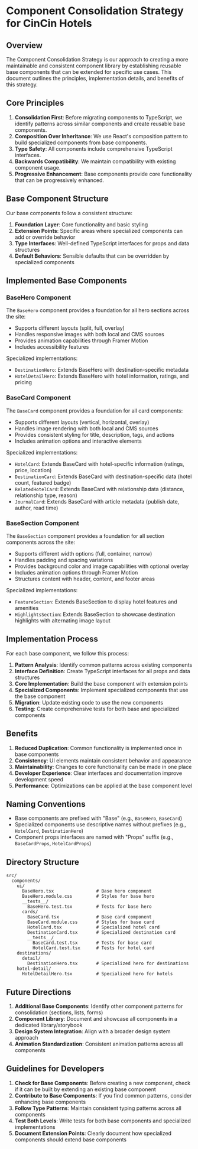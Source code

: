 # Component Consolidation Strategy for CinCin Hotels

## Overview

The Component Consolidation Strategy is our approach to creating a more maintainable and consistent component library by establishing reusable base components that can be extended for specific use cases. This document outlines the principles, implementation details, and benefits of this strategy.

## Core Principles

1. **Consolidation First**: Before migrating components to TypeScript, we identify patterns across similar components and create reusable base components.
2. **Composition Over Inheritance**: We use React's composition pattern to build specialized components from base components.
3. **Type Safety**: All components include comprehensive TypeScript interfaces.
4. **Backwards Compatibility**: We maintain compatibility with existing component usage.
5. **Progressive Enhancement**: Base components provide core functionality that can be progressively enhanced.

## Base Component Structure

Our base components follow a consistent structure:

1. **Foundation Layer**: Core functionality and basic styling
2. **Extension Points**: Specific areas where specialized components can add or override behavior
3. **Type Interfaces**: Well-defined TypeScript interfaces for props and data structures
4. **Default Behaviors**: Sensible defaults that can be overridden by specialized components

## Implemented Base Components

### BaseHero Component

The `BaseHero` component provides a foundation for all hero sections across the site:

- Supports different layouts (split, full, overlay)
- Handles responsive images with both local and CMS sources
- Provides animation capabilities through Framer Motion
- Includes accessibility features

Specialized implementations:
- `DestinationHero`: Extends BaseHero with destination-specific metadata
- `HotelDetailHero`: Extends BaseHero with hotel information, ratings, and pricing

### BaseCard Component

The `BaseCard` component provides a foundation for all card components:

- Supports different layouts (vertical, horizontal, overlay)
- Handles image rendering with both local and CMS sources
- Provides consistent styling for title, description, tags, and actions
- Includes animation options and interactive elements

Specialized implementations:
- `HotelCard`: Extends BaseCard with hotel-specific information (ratings, price, location)
- `DestinationCard`: Extends BaseCard with destination-specific data (hotel count, featured badge)
- `RelatedHotelCard`: Extends BaseCard with relationship data (distance, relationship type, reason)
- `JournalCard`: Extends BaseCard with article metadata (publish date, author, read time)

### BaseSection Component

The `BaseSection` component provides a foundation for all section components across the site:

- Supports different width options (full, container, narrow)
- Handles padding and spacing variations
- Provides background color and image capabilities with optional overlay
- Includes animation options through Framer Motion
- Structures content with header, content, and footer areas

Specialized implementations:
- `FeatureSection`: Extends BaseSection to display hotel features and amenities
- `HighlightsSection`: Extends BaseSection to showcase destination highlights with alternating image layout

## Implementation Process

For each base component, we follow this process:

1. **Pattern Analysis**: Identify common patterns across existing components
2. **Interface Definition**: Create TypeScript interfaces for all props and data structures
3. **Core Implementation**: Build the base component with extension points
4. **Specialized Components**: Implement specialized components that use the base component
5. **Migration**: Update existing code to use the new components
6. **Testing**: Create comprehensive tests for both base and specialized components

## Benefits

1. **Reduced Duplication**: Common functionality is implemented once in base components
2. **Consistency**: UI elements maintain consistent behavior and appearance
3. **Maintainability**: Changes to core functionality can be made in one place
4. **Developer Experience**: Clear interfaces and documentation improve development speed
5. **Performance**: Optimizations can be applied at the base component level

## Naming Conventions

- Base components are prefixed with "Base" (e.g., `BaseHero`, `BaseCard`)
- Specialized components use descriptive names without prefixes (e.g., `HotelCard`, `DestinationHero`)
- Component props interfaces are named with "Props" suffix (e.g., `BaseCardProps`, `HotelCardProps`)

## Directory Structure

```
src/
  components/
    ui/
      BaseHero.tsx                # Base hero component
      BaseHero.module.css         # Styles for base hero
      __tests__/
        BaseHero.test.tsx         # Tests for base hero
      cards/
        BaseCard.tsx              # Base card component
        BaseCard.module.css       # Styles for base card
        HotelCard.tsx             # Specialized hotel card
        DestinationCard.tsx       # Specialized destination card
        __tests__/
          BaseCard.test.tsx       # Tests for base card
          HotelCard.test.tsx      # Tests for hotel card
    destinations/
      detail/
        DestinationHero.tsx       # Specialized hero for destinations
    hotel-detail/
      HotelDetailHero.tsx         # Specialized hero for hotels
```

## Future Directions

1. **Additional Base Components**: Identify other component patterns for consolidation (sections, lists, forms)
2. **Component Library**: Document and showcase all components in a dedicated library/storybook
3. **Design System Integration**: Align with a broader design system approach
4. **Animation Standardization**: Consistent animation patterns across all components

## Guidelines for Developers

1. **Check for Base Components**: Before creating a new component, check if it can be built by extending an existing base component
2. **Contribute to Base Components**: If you find common patterns, consider enhancing base components
3. **Follow Type Patterns**: Maintain consistent typing patterns across all components
4. **Test Both Levels**: Write tests for both base components and specialized implementations
5. **Document Extension Points**: Clearly document how specialized components should extend base components